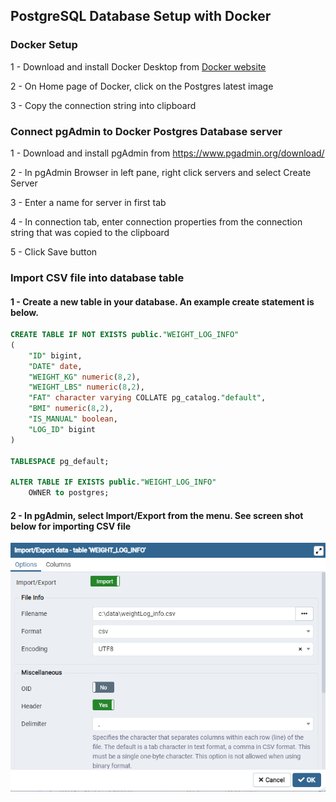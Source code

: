 ## PostgreSQL Database Setup with Docker 

### Docker Setup

1 - Download and install Docker Desktop from [Docker website](www.docker.com) 

2 - On Home page of Docker, click on the Postgres latest image

3 - Copy the connection string into clipboard

### Connect pgAdmin to Docker Postgres Database server

1 - Download and install pgAdmin from <a href="https://www.pgadmin.org/download/" target="_blank">https://www.pgadmin.org/download/</a>

2 - In pgAdmin Browser in left pane, right click servers and select Create Server

3 - Enter a name for server in first tab

4 - In connection tab, enter connection properties from the connection string that was copied to the clipboard

5 - Click Save button


### Import CSV file into database table

#### 1 - Create a new table in your database.  An example create statement is below.

```sql
CREATE TABLE IF NOT EXISTS public."WEIGHT_LOG_INFO"
(
    "ID" bigint,
    "DATE" date,
    "WEIGHT_KG" numeric(8,2),
    "WEIGHT_LBS" numeric(8,2),
    "FAT" character varying COLLATE pg_catalog."default",
    "BMI" numeric(8,2),
    "IS_MANUAL" boolean,
    "LOG_ID" bigint
)

TABLESPACE pg_default;

ALTER TABLE IF EXISTS public."WEIGHT_LOG_INFO"
    OWNER to postgres;
```



#### 2 - In pgAdmin, select Import/Export from the menu. See screen shot below for importing CSV file

![](resources/pgAdmin_import_csv_file.png)
